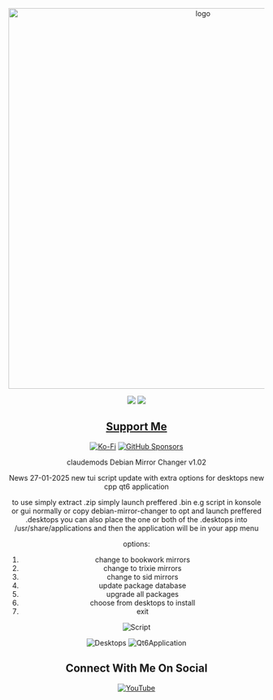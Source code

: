 <p align="center">
    <img width="750" src="[https://i.imgur.com/jQOlkyk.png](https://postimg.cc/Mnysr9cv)" alt="logo">
</p>

<div align="center">

  <a href="https://www.linux.org" target="_blank"><img src="https://img.shields.io/badge/OS-Linux-e06c75?style=for-the-badge&logo=linux" /></a>
           <a href="https://www.debian.org" target="_blank"><img src="https://img.shields.io/badge/DISTRO-Debian-CE0058?style=for-the-badge&logo=debian-linux" /></a>


<div align="center">

## [ Support Me ](https://www.paypal.com/paypalme/claudemods?country.x=GB&locale)

</div>

<div align="center">

[![Ko-Fi](https://img.shields.io/badge/Ko--fi-F16061?style=for-the-badge&label=claudemods&color=3399FF&Linux&logo=ko-fi&logoColor=white)](https://ko-fi.com/claudemods)
[![GitHub Sponsors](https://img.shields.io/badge/sponsor-30363D?style=for-the-badge&label=claudemods&color=A836FF&logo=GitHub-Sponsors&logoColor=#white)](https://github.com/sponsors/claudemods)</div>

<div align="center">
claudemods Debian Mirror Changer v1.02

News 27-01-2025
new tui script update with extra options for desktops
new cpp qt6 application

to use simply extract .zip
simply launch preffered .bin
e.g script in konsole or gui normally
or copy debian-mirror-changer to opt and launch preffered .desktops
you can also place the one or both of the .desktops
into /usr/share/applications
and then the application will be in your app menu


options:
1) change to bookwork mirrors
2) change to trixie mirrors
3) change to sid mirrors
4) update package database
5) upgrade all packages
6) choose from desktops to install
7) exit

![Script](https://github.com/user-attachments/assets/d5abde6f-ac69-49e5-97ae-eb22361c18d3)

![Desktops](https://github.com/user-attachments/assets/53523654-1f33-462d-aaae-8da36f0fd50e)
![Qt6Application](https://github.com/user-attachments/assets/c1cb5917-5564-4f04-b88a-77bd6769c47c)






<div align="center">

<h2 align="center"> Connect With Me On Social </h2>

<div align="center">

[![YouTube](https://img.shields.io/youtube/channel/subscribers/UC6OgAhBq7Ocb5g1bQfVSd0Q?color=ff0000&label=Youtube&logo=youtube&style=palstic)](https://youtube.com/@claudemods)


</div>

<div align="center">

</div>
